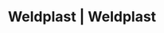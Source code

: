 ---
Link: "file:/Users/vinayakpatel/Downloads/www.weldplast.cz/eshop_products_compare/add/eshop-products-variant736"
product_name: "null"
product_id: "null"
title: "Weldplast | Weldplast"
product_desc: ""
product_specs: ""
product_downloads: ""
href: ""
accessories: ""
similar_products: ""
---